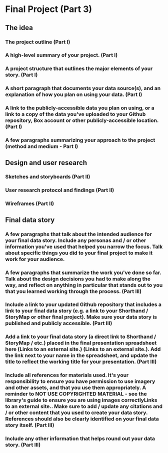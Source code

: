 # Final Project (Part 3)

## The idea
### The project outline (Part I)
### A high-level summary of your project.  (Part I)
### A project structure that outlines the major elements of your story. (Part I)
### A short paragraph that documents your data source(s), and an explanation of how you plan on using your data. (Part I)
### A link to the publicly-accessible data you plan on using, or a link to a copy of the data you've uploaded to your Github repository, Box account or other publicly-accessible location. (Part I)
### A few paragraphs summarizing your approach to the project (method and medium - Part I)
## Design and user research
### Sketches and storyboards (Part II)
### User research protocol and findings (Part II)
### Wireframes (Part II)

## Final data story
### A few paragraphs that talk about the intended audience for your final data story.  Include any personas and / or other information you've used that helped you narrow the focus.  Talk about specific things you did to your final project to make it work for your audience. 
### A few paragraphs that summarize the work you've done so far.  Talk about the design decisions you had to make along the way, and reflect on anything in particular that stands out to you that you learned working through the process. (Part III)
### Include a link to your updated Github repository that includes a link to your final data story (e.g. a link to your Shorthand / StoryMap or other final project).  Make sure your data story is published and publicly accessible. (Part III)
### Add a link to your final data story (a direct link to Shorthand / StoryMap / etc.) placed in the final presentation spreadsheet here (Links to an external site.) (Links to an external site.).  Add the link next to your name in the spreadsheet, and update the title to reflect the working title for your presentation.  (Part III)
### Include all references for materials used.  It's your responsibility to ensure you have permission to use imagery and other assets, and that you use them appropriately.  A reminder to NOT USE COPYRIGHTED MATERIAL - see the library's guide to ensure you are using images correctlyLinks to an external site..  Make sure to add / update any citations and / or other content that you used to create your data story.  References should also be clearly identified on your final data story itself.  (Part III)
### Include any other information that helps round out your data story. (Part III)

